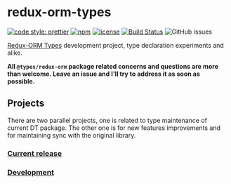 # redux-orm-types

[![code style: prettier](https://img.shields.io/badge/code_style-prettier-ff69b4.svg?style=flat-square)](https://github.com/prettier/prettier)
[![npm](https://img.shields.io/npm/v/@types/redux-orm.svg?color=green&style=popout-square)](https://www.npmjs.com/package/@types/redux-orm)
[![license](https://img.shields.io/github/license/tomasz-zablocki/redux-orm-types.svg?color=orange&style=flat-square)](https://github.com/tomasz-zablocki/redux-orm-types/blob/master/LICENSE)
[![Build Status](https://travis-ci.org/tomasz-zablocki/redux-orm-types.svg?branch=master)](https://travis-ci.org/tomasz-zablocki/redux-orm-types)
![GitHub issues](https://img.shields.io/github/issues/tomasz-zablocki/redux-orm-types.svg?color=darkmagenta&style=flat-square)

[Redux-ORM Types](https://www.npmjs.com/package/@types/redux-orm) development project, type declaration experiments and alike.

**All `@types/redux-orm` package related concerns and questions are more than welcome.
Leave an issue and I'll try to address it as soon as possible.**

## Projects 

There are two parallel projects, one is related to type maintenance of current DT package. The other one is for new features improvements and for maintaining sync with the original library. 

### [Current release](https://github.com/users/tomasz-zablocki/projects/1)
### [Development](https://github.com/users/tomasz-zablocki/projects/2)
